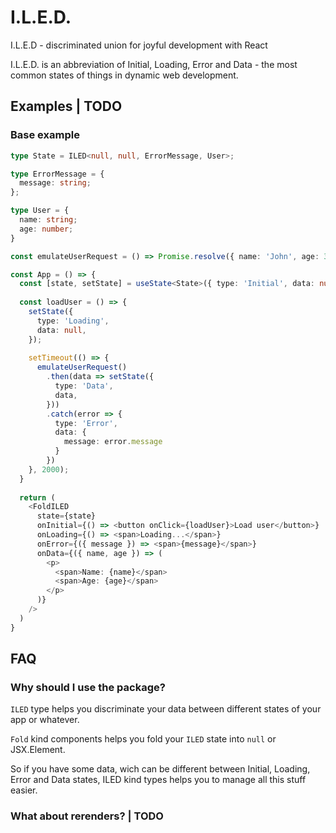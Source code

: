 # I.L.E.D.

I.L.E.D - discriminated union for joyful development with React

I.L.E.D. is an abbreviation of Initial, Loading, Error and Data - the most common states of things in dynamic web development.

## Examples | TODO

### Base example

```ts
type State = ILED<null, null, ErrorMessage, User>;

type ErrorMessage = {
  message: string;
};

type User = {
  name: string;
  age: number;
}

const emulateUserRequest = () => Promise.resolve({ name: 'John', age: 38 });

const App = () => {
  const [state, setState] = useState<State>({ type: 'Initial', data: null });
  
  const loadUser = () => {
    setState({
      type: 'Loading',
      data: null,
    });
    
    setTimeout(() => {
      emulateUserRequest()
        .then(data => setState({
          type: 'Data',
          data,
        }))
        .catch(error => {
          type: 'Error',
          data: {
            message: error.message
          }
        })
    }, 2000);
  }
  
  return (
    <FoldILED 
      state={state}
      onInitial={() => <button onClick={loadUser}>Load user</button>}
      onLoading={() => <span>Loading...</span>}
      onError={({ message }) => <span>{message}</span>}
      onData={({ name, age }) => (
        <p>
          <span>Name: {name}</span>
          <span>Age: {age}</span>
        </p>
      )}
    />
  )
}
```

## FAQ

### Why should I use the package?
`ILED` type helps you discriminate your data between different states of your app or whatever. 

`Fold` kind components helps you fold your `ILED` state into `null` or JSX.Element.

So if you have some data, wich can be different between Initial, Loading, Error and Data states, ILED kind types helps you to manage all this stuff easier.

### What about rerenders? | TODO
